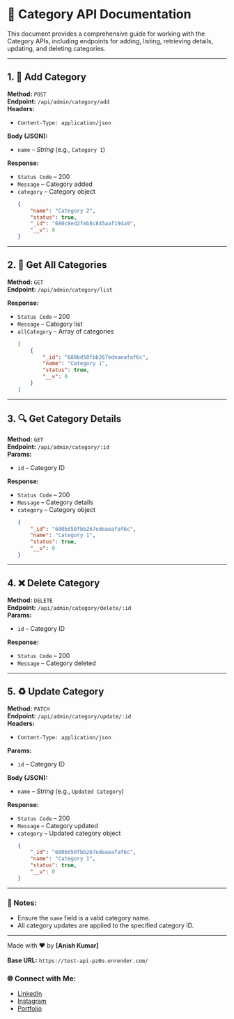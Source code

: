# 📌 Category API Documentation

This document provides a comprehensive guide for working with the Category APIs, including endpoints for adding, listing, retrieving details, updating, and deleting categories.

---

## 1. 📝 Add Category  
**Method:** `POST`  
**Endpoint:** `/api/admin/category/add`  
**Headers:**  
- `Content-Type: application/json`

**Body (JSON):**
- `name` – _String_ (e.g., `Category 1`)

**Response:**  
- `Status Code` – 200  
- `Message` – Category added  
- `category` – Category object  
    ```json
    {
        "name": "Category 2",
        "status": true,
        "_id": "680c8ed2feb8c845aaf194a9",
        "__v": 0
    }
    ```

---

## 2. 📃 Get All Categories  
**Method:** `GET`  
**Endpoint:** `/api/admin/category/list`  

**Response:**  
- `Status Code` – 200  
- `Message` – Category list  
- `allCategory` – Array of categories  
    ```json
    [
        {
            "_id": "680bd50fbb267edeaeafaf6c",
            "name": "Category 1",
            "status": true,
            "__v": 0
        }
    ]
    ```

---

## 3. 🔍 Get Category Details  
**Method:** `GET`  
**Endpoint:** `/api/admin/category/:id`  
**Params:**
- `id` – Category ID

**Response:**
- `Status Code` – 200  
- `Message` – Category details  
- `category` – Category object  
    ```json
    {
        "_id": "680bd50fbb267edeaeafaf6c",
        "name": "Category 1",
        "status": true,
        "__v": 0
    }
    ```

---

## 4. ❌ Delete Category  
**Method:** `DELETE`  
**Endpoint:** `/api/admin/category/delete/:id`  
**Params:**
- `id` – Category ID

**Response:**
- `Status Code` – 200  
- `Message` – Category deleted  

---

## 5. ♻️ Update Category  
**Method:** `PATCH`  
**Endpoint:** `/api/admin/category/update/:id`  
**Headers:**
- `Content-Type: application/json`

**Params:**
- `id` – Category ID

**Body (JSON):**
- `name` – _String_ (e.g., `Updated Category`)

**Response:**
- `Status Code` – 200  
- `Message` – Category updated  
- `category` – Updated category object  
    ```json
    {
        "_id": "680bd50fbb267edeaeafaf6c",
        "name": "Category 1",
        "status": true,
        "__v": 0
    }
    ```

---

### 📌 Notes:
- Ensure the `name` field is a valid category name.
- All category updates are applied to the specified category ID.

---

Made with ❤️ by **[Anish Kumar]** <br>  
**Base URL:** `https://test-api-pz0o.onrender.com/`

### 🌐 **Connect with Me:**
- [LinkedIn](https://www.linkedin.com/in/itzz-mr-anish/)  
- [Instagram](https://www.instagram.com/itzz.mr.anish/)  
- [Portfolio](#)